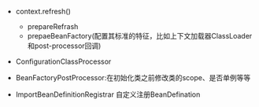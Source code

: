 
- context.refresh()
    - prepareRefrash
    - prepaeBeanFactory(配置其标准的特征，比如上下文加载器ClassLoader和post-processor回调)


- ConfigurationClassProcessor
- BeanFactoryPostProcessor:在初始化类之前修改类的scope、是否单例等等
- ImportBeanDefinitionRegistrar 自定义注册BeanDefination
